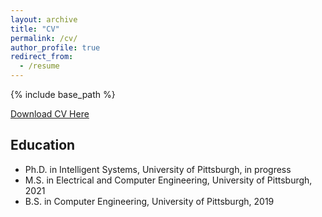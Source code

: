 ```yaml
---
layout: archive
title: "CV"
permalink: /cv/
author_profile: true
redirect_from:
  - /resume
---
```


{% include base_path %}

[Download CV Here](http://krbuettner.github.io/files/buettner_kyle_CV_july_2023.pdf)

## Education

* Ph.D. in Intelligent Systems, University of Pittsburgh, in progress
* M.S. in Electrical and Computer Engineering, University of Pittsburgh, 2021
* B.S. in Computer Engineering, University of Pittsburgh, 2019



